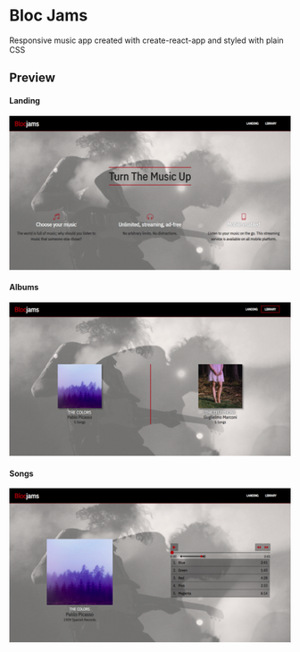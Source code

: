 # Bloc Jams

Responsive music app created with create-react-app and styled with plain CSS

## Preview

#### Landing

![Landing Page](/Landing.png)

#### Albums

![Albums Page](/Albums.png)

#### Songs

![Songs](/Songs.png)

